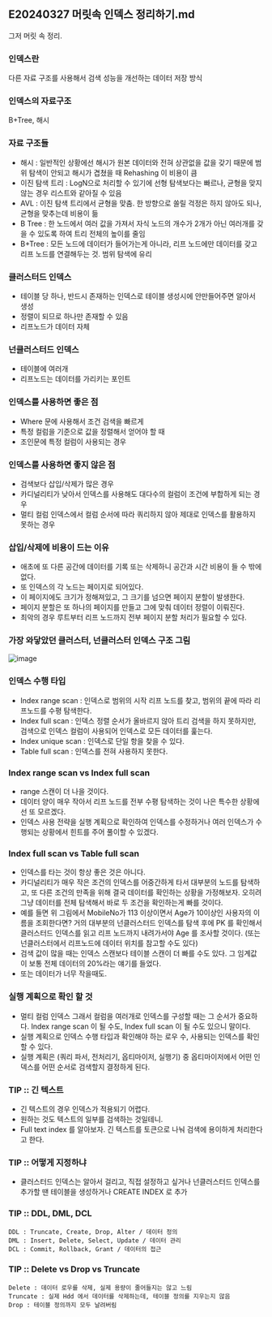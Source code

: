 ## E20240327 머릿속 인덱스 정리하기.md

그저 머릿 속 정리. 

### 인덱스란
다른 자료 구조를 사용해서 검색 성능을 개선하는 데이터 저장 방식

### 인덱스의 자료구조
B+Tree, 해시

### 자료 구조들
- 해시 : 일반적인 상황에선 해시가 원본 데이터와 전혀 상관없을 값을 갖기 때문에 범위 탐색이 안되고 해시가 겹쳤을 때 Rehashing 이 비용이 큼 
- 이진 탐색 트리 : LogN으로 처리할 수 있기에 선형 탐색보다는 빠르나, 균형을 맞지 않는 경우 리스트와 같아질 수 있음
- AVL : 이진 탐색 트리에서 균형을 맞춤. 한 방향으로 쏠릴 걱정은 하지 않아도 되나, 균형을 맞추는데 비용이 듦
- B Tree : 한 노드에서 여러 값을 가져서 자식 노드의 개수가 2개가 아닌 여러개를 갖을 수 있도록 하여 트리 전체의 높이를 줄임
- B+Tree : 모든 노드에 데이터가 들어가는게 아니라, 리프 노드에만 데이터를 갖고 리프 노드를 연결해두는 것. 범위 탐색에 유리

### 클러스터드 인덱스
- 테이블 당 하나, 반드시 존재하는 인덱스로 테이블 생성시에 안만들어주면 알아서 생성
- 정렬이 되므로 하나만 존재할 수 있음
- 리프노드가 데이터 자체

### 넌클러스터드 인덱스
- 테이블에 여러개
- 리프노드는 데이터를 가리키는 포인트

### 인덱스를 사용하면 좋은 점
- Where 문에 사용해서 조건 검색을 빠르게
- 특정 컬럼을 기준으로 값을 정렬해서 얻어야 할 때
- 조인문에 특정 컬럼이 사용되는 경우

### 인덱스를 사용하면 좋지 않은 점
- 검색보다 삽입/삭제가 많은 경우
- 카디널리티가 낮아서 인덱스를 사용해도 대다수의 컬럼이 조건에 부합하게 되는 경우
- 멀티 컬럼 인덱스에서 컬럼 순서에 따라 쿼리하지 않아 제대로 인덱스를 활용하지 못하는 경우 

### 삽입/삭제에 비용이 드는 이유
- 애초에 또 다른 공간에 데이터를 기록 또는 삭제하니 공간과 시간 비용이 들 수 밖에 없다.
- 또 인덱스의 각 노드는 페이지로 되어있다.
- 이 페이지에도 크기가 정해져있고, 그 크기를 넘으면 페이지 분할이 발생한다.
- 페이지 분할은 또 하나의 페이지를 만들고 그에 맞춰 데이터 정렬이 이뤄진다.
- 최악의 경우 루트부터 리프 노드까지 전부 페이지 분할 처리가 필요할 수 있다.

### 가장 와닿았던 클러스터, 넌클러스터 인덱스 구조 그림
![image](https://github.com/ecsimsw/daily-note-public/assets/46060746/1bd6dce9-dd16-4c81-9458-41ad9147dd7e)

### 인덱스 수행 타입
- Index range scan : 인덱스로 범위의 시작 리프 노드를 찾고, 범위의 끝에 따라 리프노드를 수평 탐색한다.
- Index full scan : 인덱스 정렬 순서가 올바르지 않아 트리 검색을 하지 못하지만, 검색으로 인덱스 컬럼이 사용되어 인덱스로 모든 데이터를 훑는다.
- Index unique scan : 인덱스로 단일 항을 찾을 수 있다.
- Table full scan : 인덱스를 전혀 사용하지 못한다.

### Index range scan vs Index full scan
- range 스캔이 더 나을 것이다. 
- 데이터 양이 매우 작아서 리프 노드를 전부 수평 탐색하는 것이 나은 특수한 상황에선 또 모르겠다.
- 인덱스 사용 전략을 실행 계획으로 확인하여 인덱스를 수정하거나 여러 인덱스가 수행되는 상황에서 힌트를 주어 풀이할 수 있겠다.

### Index full scan vs Table full scan 
- 인덱스를 타는 것이 항상 좋은 것은 아니다.
- 카디널리티가 매우 작은 조건의 인덱스를 어중간하게 타서 대부분의 노드를 탐색하고, 또 다른 조건의 만족을 위해 결국 데이터를 확인하는 상황을 가정해보자. 오히려 그냥 데이터를 전체 탐색해서 바로 두 조건을 확인하는게 빠를 것이다. 
- 예를 들면 위 그림에서 MobileNo가 113 이상이면서 Age가 10이상인 사용자의 이름을 조회한다면? 거의 대부분의 넌클러스터드 인덱스를 탐색 후에 PK 를 확인해서 클러스터드 인덱스를 읽고 리프 노드까지 내려가서야 Age 를 조사할 것이다. (또는 넌클러스터에서 리프노드에 데이터 위치를 참고할 수도 있다)
- 검색 값이 많을 때는 인덱스 스캔보다 테이블 스캔이 더 빠를 수도 있다. 그 임계값이 보통 전체 데이터의 20%라는 얘기를 들었다.
- 또는 데이터가 너무 작을때도.

### 실행 계획으로 확인 할 것
- 멀티 컬럼 인덱스 그래서 컬럼을 여러개로 인덱스를 구성할 때는 그 순서가 중요하다. Index range scan 이 될 수도, Index full scan 이 될 수도 있으니 말이다.
- 실행 계획으로 인덱스 수행 타입과 확인해야 하는 로우 수, 사용되는 인덱스를 확인할 수 있다.
- 실행 계획은 (쿼리 파서, 전처리기, 옵티마이저, 실행기) 중 옵티마이저에서 어떤 인덱스를 어떤 순서로 검색할지 결정하게 된다.

### TIP :: 긴 텍스트
- 긴 텍스트의 경우 인덱스가 적용되기 어렵다.
- 원하는 것도 텍스트의 일부를 검색하는 것일테니.
- Full text index 를 알아보자. 긴 텍스트를 토큰으로 나눠 검색에 용이하게 처리한다고 한다.

### TIP :: 어떻게 지정하냐
- 클러스터드 인덱스는 알아서 걸리고, 직접 설정하고 싶거나 넌클러스터드 인덱스를 추가할 땐 테이블을 생성하거나 CREATE INDEX 로 추가

### TIP :: DDL, DML, DCL
```
DDL : Truncate, Create, Drop, Alter / 데이터 정의
DML : Insert, Delete, Select, Update / 데이터 관리
DCL : Commit, Rollback, Grant / 데이터의 접근 
```

### TIP :: Delete vs Drop vs Truncate
```
Delete : 데이터 로우를 삭제, 실제 용량이 줄어들지는 않고 느림
Truncate : 실제 Hdd 에서 데이터를 삭제하는데, 테이블 정의를 지우는지 않음
Drop : 테이블 정의까지 모두 날려버림
```

